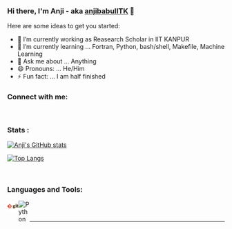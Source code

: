 ### Hi there, I'm  Anji - aka [anjibabuIITK](https://github.com/anjibabuIITK) 👋

Here are some ideas to get you started:

- 🔭 I’m currently working as Reasearch Scholar in IIT KANPUR
- 🌱 I’m currently learning ... Fortran, Python, bash/shell, Makefile, Machine Learning
- 💬 Ask me about ... Anything
- 😄 Pronouns: ... He/Him
- ⚡ Fun fact: ... I am half finished

### Connect with me:
<!--
[<img align="left" alt="anjibabuIITK | Github" width="22px" src="https://cdn.jsdelivr.net/npm/simple-icons@v3/icons/github.svg" />](https://github.com/anjibabuIITK)-->
<!--[<img align="left" alt="anjibabuIITK | Twitter" width="22px" src="https://cdn.jsdelivr.net/npm/simple-icons@v3/icons/twitter.svg" />](https://twitter.com/anjibabu480)-->
<!--[<img align="left" alt="anjibabuIITK | LinkedIn" width="22px" src="https://cdn.jsdelivr.net/npm/simple-icons@v3/icons/linkedin.svg" />](https://www.linkedin.com/in/rahul-verma-6a8089121)-->
<!--[<img align="left" alt="anjibabuIITK | Instagram" width="22px" src="https://cdn.jsdelivr.net/npm/simple-icons@v3/icons/instagram.svg" />](https://instagram.com/_rahul_umrao)-->

<br />

### Stats :
[![Anji's GitHub stats](https://github-readme-stats.vercel.app/api?username=anjibabuIITK&show_icons=true&theme=merko)](https://github.com/anjibabuIITK/github-readme-stats)

[![Top Langs](https://github-readme-stats.vercel.app/api/top-langs/?username=anjibabuIITK&hide=javascript,html,Roff,css,Cmake&layout=compact&theme=radical)](https://github.com/anjibabuIITK/github-readme-stats)

<br />

### Languages and Tools:
[<img align="left" alt="Git" width="26px" src="https://raw.githubusercontent.com/github/explore/80688e429a7d4ef2fca1e82350fe8e3517d3494d/topics/git/git.png" />](webdevplaylist)
[<img align="left" alt="Python" width="26px" src="https://upload.wikimedia.org/wikipedia/commons/c/c3/Python-logo-notext.svg"/>](webdevplaylist)



<br />
<br />

----
